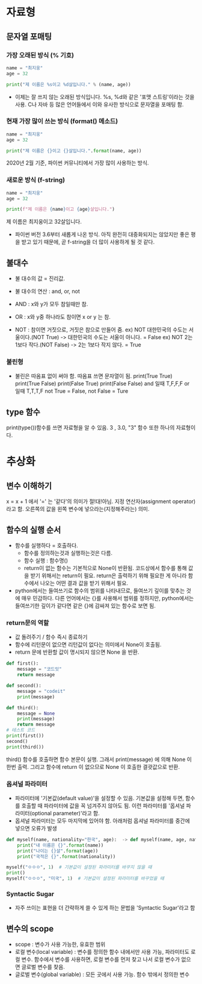 # 자료형

## 문자열 포매팅
### 가장 오래된 방식 (% 기호)
```python
name = "최지웅"
age = 32

print("제 이름은 %s이고 %d살입니다." % (name, age))
```

- 이제는 잘 쓰지 않는 오래된 방식입니다. %s, %d와 같은 '포맷 스트링'이라는 것을 사용. C나 자바 등 많은 언어들에서 이와 유사한 방식으로 문자열을 포매팅 함.

### 현재 가장 많이 쓰는 방식 (format() 메소드)
```python
name = "최지웅"
age = 32

print("제 이름은 {}이고 {}살입니다.".format(name, age))
```
2020년 2월 기준, 파이썬 커뮤니티에서 가장 많이 사용하는 방식.

### 새로운 방식 (f-string)
```python
name = "최지웅"
age = 32

print(f"제 이름은 {name}이고 {age}살입니다.")
```
제 이름은 최지웅이고 32살입니다.
- 파이썬 버전 3.6부터 새롭게 나온 방식. 아직 완전히 대중화되지는 않았지만 좋은 평을 받고 있기 때문에, 곧 f-string을 더 많이 사용하게 될 것 같다.

## 불대수
- 불 대수의 값 = 진리값. 
  
- 불 대수의 연산 : and, or, not
- AND : x와 y가 모두 참일때만 참.
- OR : x와 y중 하나라도 참이면 x or y 는 참.
- NOT : 참이면 거짓으로, 거짓은 참으로 만들어 줌. 
  ex) NOT 대한민국의 수도는 서울이다.(NOT True) -> 대한민국의 수도는 서울이 아니다. = False
  ex) NOT 2는 1보다 작다.(NOT False) -> 2는 1보다 작지 않다. = True

### 불린형
- 불린은 따옴표 없이 써야 함. 따옴표 쓰면 문자열이 됨.
print(True True)
print(True False)
print(False True)
print(False False)
and 일때 T,F,F,F
or 일때 T,T,T,F
not True = False, not False = Ture

## type 함수
print(type())함수를 쓰면 자료형을 알 수 있음. 3 , 3.0, "3" 
함수 또한 하나의 자료형이다. 

# 추상화
## 변수 이해하기 
x = x + 1 에서 '=' 는 '같다'의 의미가 절!대!아님. 지정 연산자(assignment operator)라고 함. 오른쪽의 값을 왼쪽 변수에 넣으라는(지정해주라는) 의미.

## 함수의 실행 순서
- 함수를 실행하다 = 호출하다.
  - 함수를 정의하는것과 실행하는것은 다름.
  - 함수 실행 : 함수명()
  - return이 없는 함수는 기본적으로 None이 반환됨. 코드상에서 함수를 통해 값을 받기 위해서는 return이 필요. return은 출력하기 위해 필요한 게 아니라 함수에서 나오는 어떤 결과 값을 받기 위해서 필요.
- python에서는 들여쓰기로 함수의 범위를 나타내므로, 들여쓰기 깊이를 맞추는 것에 매우 민감하다. 다른 언어에서는 {}를 사용해서 범위를 정하지만, python에서는 들여쓰기한 깊이가 같다면 같은 {}에 감싸져 있는 함수로 보면 됨.

### return문의 역할
- 값 돌려주기 / 함수 즉시 종료하기
- 함수에 리턴문이 없으면 리턴값이 없다는 의미에서 None이 호출됨.
- return 문에 반환할 값이 명시되지 않으면 None 을 반환.

```python
def first():
    message = "코드잇"
    return message

def second():
    message = "codeit"
    print(message)

def third():
    message = None
    print(message)
    return message
# 테스트 코드
print(first())
second()
print(third())
```
third() 함수를 호출하면 함수 본문이 실행. 그래서 print(message) 에 의해 None 이 한번 출력. 그리고 함수에 return 이 없으므로 None 이 호출한 결괏값으로 반환.

### 옵셔널 파라미터
- 파라미터에 '기본값(default value)'을 설정할 수 있음. 기본값을 설정해 두면, 함수를 호출할 때 파라미터에 값을 꼭 넘겨주지 않아도 됨. 이런 파라미터를 '옵셔널 파라미터(optional parameter)'라고 함.
- 옵셔널 파라미터는 모두 마지막에 있어야 함. 아래처럼 옵셔널 파라미터를 중간에 넣으면 오류가 발생
```python
def myself(name, nationality="한국", age):  -> def myself(name, age, nationality="한국"):이게 맞는거거
    print("내 이름은 {}".format(name))
    print("나이는 {}살".format(age))
    print("국적은 {}".format(nationality))

myself("ㅇㅇㅇ", 1)  # 기본값이 설정된 파라미터를 바꾸지 않을 때
print()
myself("ㅇㅇㅇ", "미국", 1)  # 기본값이 설정된 파라미터를 바꾸었을 때
```
### Syntactic Sugar
- 자주 쓰이는 표현을 더 간략하게 쓸 수 있게 하는 문법을 'Syntactic Sugar'라고 함

## 변수의 scope
- scope : 변수가 사용 가능한, 유효한 범위
- 로컬 변수(local variable) : 변수를 정의한 함수 내에서만 사용 가능, 파라미터도 로컬 변수. 함수에서 변수를 사용하면, 로컬 변수를 먼저 찾고 나서 로컬 변수가 없으면 글로벌 변수를 찾음. 
- 글로벌 변수(global variable) : 모든 곳에서 사용 가능. 함수 밖에서 정의한 변수